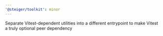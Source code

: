 ```yaml
---
'@steiger/toolkit': minor
---
```


Separate Vitest-dependent utilities into a different entrypoint to make Vitest a truly optional peer dependency
